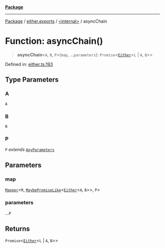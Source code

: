 [**Package**](../../../README.md)

***

[Package](../../../modules.md) / [either.exports](../../README.md) / [\<internal\>](../README.md) / asyncChain

# Function: asyncChain()

> **asyncChain**\<`A`, `B`, `P`\>(`map`, ...`parameters`): `Promise`\<[`Either`](../../type-aliases/Either.md)\<`L` \| `A`, `B`\>\>

Defined in: [either.ts:193](https://github.com/AlexXanderGrib/monads-io/blob/88cc2f22cfbd8717d7e52da6913dd270216344b1/src/either.ts#L193)

## Type Parameters

### A

`A`

### B

`B`

### P

`P` *extends* [`AnyParameters`](../../../types/type-aliases/AnyParameters.md)

## Parameters

### map

[`Mapper`](../../../types/type-aliases/Mapper.md)\<`R`, [`MaybePromiseLike`](../../../types/type-aliases/MaybePromiseLike.md)\<[`Either`](../../type-aliases/Either.md)\<`A`, `B`\>\>, `P`\>

### parameters

...`P`

## Returns

`Promise`\<[`Either`](../../type-aliases/Either.md)\<`L` \| `A`, `B`\>\>
